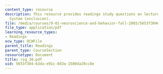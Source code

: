 ```yaml
---
content_type: resource
description: This resource provides readings study questions on lecture 30 (Visual
  System Conclusion).
file: /media/courses/9-01-neuroscience-and-behavior-fall-2003/5653f30463dae91c0d3a1580da20cc8e_rsq_30.pdf
file_type: application/pdf
learning_resource_types:
- Readings
ocw_type: OCWFile
parent_title: Readings
parent_type: CourseSection
resourcetype: Document
title: rsq_30.pdf
uid: 5653f304-63da-e91c-0d3a-1580da20cc8e
---
```

